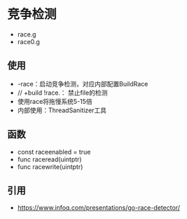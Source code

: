 # 竞争检测
- race.g
- race0.g

## 使用
- -race：启动竞争检测，对应内部配置BuildRace
- // +build !race.： 禁止file的检测
- 使用race将拖慢系统5-15倍
- 内部使用：ThreadSanitizer工具
## 函数
- const raceenabled = true
- func raceread(uintptr)
- func racewrite(uintptr)



## 引用
- https://www.infoq.com/presentations/go-race-detector/
